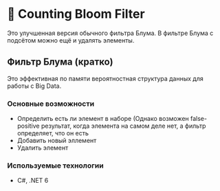 # 📌 Counting Bloom Filter

Это улучшенная версия обычного фильтра Блума. В фильтре Блума с подсётом можно ещё и удалять элементы.

## Фильтр Блума (кратко)
Это эффективная по памяти вероятностная структура данных для работы с Big Data.
### Основные возможности
- Определить есть ли элемент в наборе (Однако возможен false-positive результат, когда элемента на самом деле нет, а фильтр определяет, что он есть
- Добавить новый эллемент
- Удалить элемент

###  Используемые технологии
- C#, .NET 6
